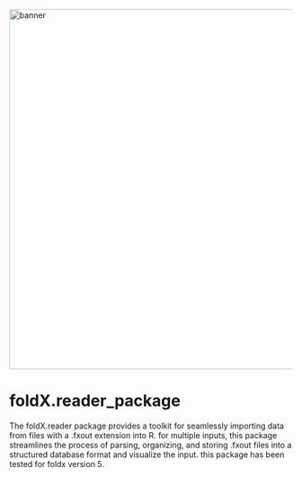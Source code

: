 <img width="640" alt="banner" src="https://user-images.githubusercontent.com/98652463/216837888-6842bff9-9c65-445e-88c8-eecef7a4c463.png">

# foldX.reader_package
The foldX.reader package provides a toolkit for seamlessly importing data from files with a .fxout extension into R. for multiple inputs, this package streamlines the process of parsing, organizing, and storing .fxout files into a structured database format and visualize the input. this package has been tested for foldx version 5.
